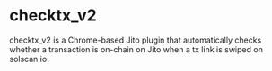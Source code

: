 # checktx_v2
checktx_v2 is a Chrome-based Jito plugin that automatically checks whether a transaction is on-chain on Jito when a tx link is swiped on solscan.io.
